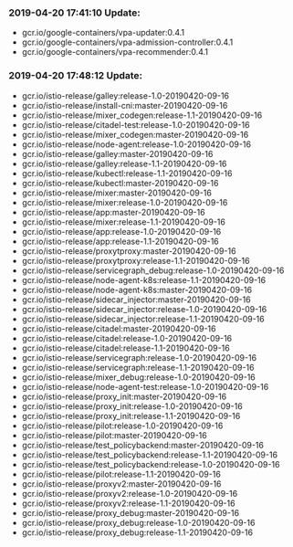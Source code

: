 ### 2019-04-20 17:41:10 Update:

- gcr.io/google-containers/vpa-updater:0.4.1
- gcr.io/google-containers/vpa-admission-controller:0.4.1
- gcr.io/google-containers/vpa-recommender:0.4.1
### 2019-04-20 17:48:12 Update:

- gcr.io/istio-release/galley:release-1.0-20190420-09-16
- gcr.io/istio-release/install-cni:master-20190420-09-16
- gcr.io/istio-release/mixer_codegen:release-1.1-20190420-09-16
- gcr.io/istio-release/citadel-test:release-1.0-20190420-09-16
- gcr.io/istio-release/mixer_codegen:master-20190420-09-16
- gcr.io/istio-release/node-agent:release-1.0-20190420-09-16
- gcr.io/istio-release/galley:master-20190420-09-16
- gcr.io/istio-release/galley:release-1.1-20190420-09-16
- gcr.io/istio-release/kubectl:release-1.1-20190420-09-16
- gcr.io/istio-release/kubectl:master-20190420-09-16
- gcr.io/istio-release/mixer:master-20190420-09-16
- gcr.io/istio-release/mixer:release-1.0-20190420-09-16
- gcr.io/istio-release/app:master-20190420-09-16
- gcr.io/istio-release/mixer:release-1.1-20190420-09-16
- gcr.io/istio-release/app:release-1.0-20190420-09-16
- gcr.io/istio-release/app:release-1.1-20190420-09-16
- gcr.io/istio-release/proxytproxy:master-20190420-09-16
- gcr.io/istio-release/proxytproxy:release-1.1-20190420-09-16
- gcr.io/istio-release/servicegraph_debug:release-1.0-20190420-09-16
- gcr.io/istio-release/node-agent-k8s:release-1.1-20190420-09-16
- gcr.io/istio-release/node-agent-k8s:master-20190420-09-16
- gcr.io/istio-release/sidecar_injector:master-20190420-09-16
- gcr.io/istio-release/sidecar_injector:release-1.0-20190420-09-16
- gcr.io/istio-release/sidecar_injector:release-1.1-20190420-09-16
- gcr.io/istio-release/citadel:master-20190420-09-16
- gcr.io/istio-release/citadel:release-1.0-20190420-09-16
- gcr.io/istio-release/citadel:release-1.1-20190420-09-16
- gcr.io/istio-release/servicegraph:release-1.0-20190420-09-16
- gcr.io/istio-release/servicegraph:release-1.1-20190420-09-16
- gcr.io/istio-release/mixer_debug:release-1.0-20190420-09-16
- gcr.io/istio-release/node-agent-test:release-1.0-20190420-09-16
- gcr.io/istio-release/proxy_init:master-20190420-09-16
- gcr.io/istio-release/proxy_init:release-1.0-20190420-09-16
- gcr.io/istio-release/proxy_init:release-1.1-20190420-09-16
- gcr.io/istio-release/pilot:release-1.0-20190420-09-16
- gcr.io/istio-release/pilot:master-20190420-09-16
- gcr.io/istio-release/test_policybackend:master-20190420-09-16
- gcr.io/istio-release/test_policybackend:release-1.1-20190420-09-16
- gcr.io/istio-release/test_policybackend:release-1.0-20190420-09-16
- gcr.io/istio-release/pilot:release-1.1-20190420-09-16
- gcr.io/istio-release/proxyv2:master-20190420-09-16
- gcr.io/istio-release/proxyv2:release-1.0-20190420-09-16
- gcr.io/istio-release/proxyv2:release-1.1-20190420-09-16
- gcr.io/istio-release/proxy_debug:master-20190420-09-16
- gcr.io/istio-release/proxy_debug:release-1.0-20190420-09-16
- gcr.io/istio-release/proxy_debug:release-1.1-20190420-09-16
